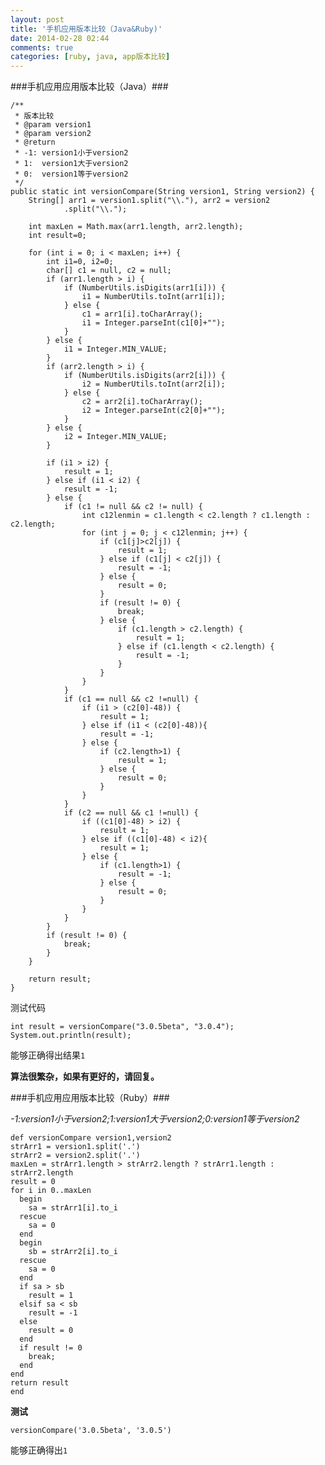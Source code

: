 ```yaml
---
layout: post
title: '手机应用版本比较（Java&Ruby)'
date: 2014-02-28 02:44
comments: true
categories: [ruby, java, app版本比较]
---
```

###手机应用应用版本比较（Java）###
	
<!-- more -->

	/**
	 * 版本比较
	 * @param version1
	 * @param version2
	 * @return
	 * -1: version1小于version2
	 * 1:  version1大于version2
	 * 0:  version1等于version2
	 */
	public static int versionCompare(String version1, String version2) {
		String[] arr1 = version1.split("\\."), arr2 = version2
				.split("\\.");

		int maxLen = Math.max(arr1.length, arr2.length);
		int result=0;

		for (int i = 0; i < maxLen; i++) {
			int i1=0, i2=0;
			char[] c1 = null, c2 = null;
			if (arr1.length > i) {
				if (NumberUtils.isDigits(arr1[i])) {
					i1 = NumberUtils.toInt(arr1[i]);
				} else {
					c1 = arr1[i].toCharArray();
					i1 = Integer.parseInt(c1[0]+"");
				}
			} else {
				i1 = Integer.MIN_VALUE;
			}
			if (arr2.length > i) {
				if (NumberUtils.isDigits(arr2[i])) {
					i2 = NumberUtils.toInt(arr2[i]);
				} else {
					c2 = arr2[i].toCharArray();
					i2 = Integer.parseInt(c2[0]+"");
				}
			} else {
				i2 = Integer.MIN_VALUE;
			}
			
			if (i1 > i2) {
				result = 1;
			} else if (i1 < i2) {
				result = -1;
			} else {
				if (c1 != null && c2 != null) {
					int c12lenmin = c1.length < c2.length ? c1.length : c2.length;
					for (int j = 0; j < c12lenmin; j++) {
						if (c1[j]>c2[j]) {
							result = 1;
						} else if (c1[j] < c2[j]) {
							result = -1;
						} else {
							result = 0;
						}
						if (result != 0) {
							break;
						} else {
							if (c1.length > c2.length) {
								result = 1;
							} else if (c1.length < c2.length) {
								result = -1;
							}
						}
					}
				}
				if (c1 == null && c2 !=null) {
					if (i1 > (c2[0]-48)) {
						result = 1;
					} else if (i1 < (c2[0]-48)){
						result = -1;
					} else {
						if (c2.length>1) {
							result = 1;
						} else {
							result = 0;
						}
					}
				}
				if (c2 == null && c1 !=null) {
					if ((c1[0]-48) > i2) {
						result = 1;
					} else if ((c1[0]-48) < i2){
						result = 1;
					} else {
						if (c1.length>1) {
							result = -1;
						} else {
							result = 0;
						}
					}
				}
			}
			if (result != 0) {
				break;
			}
		}

		return result;
	}
	
测试代码

	int result = versionCompare("3.0.5beta", "3.0.4");
	System.out.println(result);
能够正确得出结果`1`

**算法很繁杂，如果有更好的，请回复。**

###手机应用应用版本比较（Ruby）###

*-1:version1小于version2;1:version1大于version2;0:version1等于version2*

	def versionCompare version1,version2
    strArr1 = version1.split('.')
    strArr2 = version2.split('.')
    maxLen = strArr1.length > strArr2.length ? strArr1.length : strArr2.length
    result = 0
    for i in 0..maxLen
      begin
        sa = strArr1[i].to_i
      rescue
        sa = 0
      end
      begin
        sb = strArr2[i].to_i
      rescue
        sa = 0
      end
      if sa > sb
        result = 1
      elsif sa < sb
        result = -1
      else
        result = 0
      end
      if result != 0
        break;
      end
    end 
    return result
    end
  
**测试**
	
	versionCompare('3.0.5beta', '3.0.5')
  
  能够正确得出`1`
  